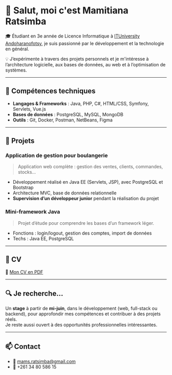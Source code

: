 # 👋 Salut, moi c'est Mamitiana Ratsimba

🎓 Étudiant en 3e année de Licence Informatique à [ITUniversity Andoharanofotsy](https://www.ituniversity-mg.com/page/licence-en-informatique/), je suis passionné par le développement et la technologie en général.

💡 J’expérimente à travers des projets personnels et je m'intéresse à l’architecture logicielle, aux bases de données, au web et à l’optimisation de systèmes.

---

## 🔧 Compétences techniques

- **Langages & Frameworks** : Java, PHP, C#, HTML/CSS, Symfony, Servlets, Vue.js
- **Bases de données** : PostgreSQL, MySQL, MongoDB
- **Outils** : Git, Docker, Postman, NetBeans, Figma

---

## 🚀 Projets

### Application de gestion pour boulangerie
> Application web complète : gestion des ventes, clients, commandes, stocks…

- Développement réalisé en Java EE (Servlets, JSP), avec PostgreSQL et Bootstrap  
- Architecture MVC, base de données relationnelle  
- **Supervision d’un développeur junior** pendant la réalisation du projet

### Mini-framework Java
> Projet d’étude pour comprendre les bases d’un framework léger.

- Fonctions : login/logout, gestion des comptes, import de données  
- Techs : Java EE, PostgreSQL

---

## 📄 CV

📎 [Mon CV en PDF](./CV.pdf)

---

## 🔍 Je recherche…

Un **stage** à partir de **mi-juin**, dans le développement (web, full-stack ou backend), pour approfondir mes compétences et contribuer à des projets réels.  
Je reste aussi ouvert à des opportunités professionnelles intéressantes.

---

## 📫 Contact

- 📧 mams.ratsimba@gmail.com  
- 📱 +261 34 80 586 15
